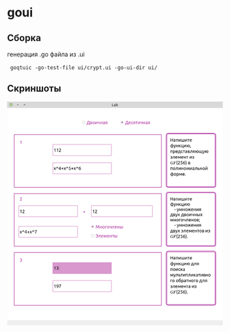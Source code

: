 # goui
## Сборка
генерация .go файла из .ui
```shell script
 goqtuic -go-test-file ui/crypt.ui -go-ui-dir ui/
```

## Скриншоты

![Lab3](https://github.com/elizarpif/goui/blob/develop/screenshots/32.png)